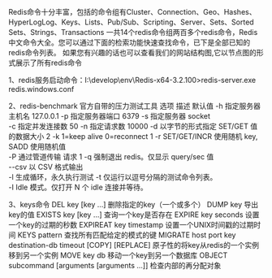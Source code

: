 Redis命令十分丰富，包括的命令组有Cluster、Connection、Geo、Hashes、HyperLogLog、Keys、Lists、Pub/Sub、Scripting、Server、Sets、Sorted Sets、Strings、Transactions
一共14个redis命令组两百多个redis命令，Redis中文命令大全。您可以通过下面的检索功能快速查找命令，已下是全部已知的redis命令列表。
如果您有兴趣的话也可以查看我们的网站结构图,它以节点图的形式展示了所有redis命令

1、redis服务启动命令：I:\develop\env\Redis-x64-3.2.100>redis-server.exe redis.windows.conf

2、redis-benchmark 官方自带的压力测试工具
	选项	描述											默认值
	-h		指定服务器主机名								127.0.0.1
	-p		指定服务器端口									6379
	-s		指定服务器 socket					
	-c		指定并发连接数									50
	-n		指定请求数										10000
	-d		以字节的形式指定 SET/GET 值的数据大小			2
	-k		1=keep alive 0=reconnect						1
	-r		SET/GET/INCR 使用随机 key, SADD 使用随机值	
	-P		通过管道传输 <numreq> 请求						1
	-q		强制退出 redis。仅显示 query/sec 值	
	--csv	以 CSV 格式输出	
	-l		生成循环，永久执行测试	
	-t		仅运行以逗号分隔的测试命令列表。	
	-I		Idle 模式。仅打开 N 个 idle 连接并等待。	
	
3、keys命令
	DEL key [key ...]
	删除指定的key（一个或多个）
	DUMP key
	导出key的值
	EXISTS key [key ...]
	查询一个key是否存在
	EXPIRE key seconds
	设置一个key的过期的秒数
	EXPIREAT key timestamp
	设置一个UNIX时间戳的过期时间
	KEYS pattern
	查找所有匹配给定的模式的键
	MIGRATE host port key destination-db timeout [COPY] [REPLACE]
	原子性的将key从redis的一个实例移到另一个实例
	MOVE key db
	移动一个key到另一个数据库
	OBJECT subcommand [arguments [arguments ...]]
	检查内部的再分配对象
	
	
	
	